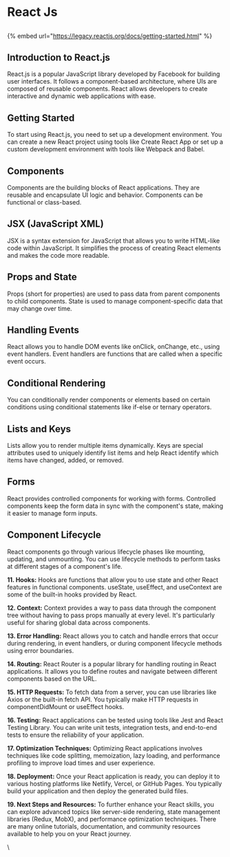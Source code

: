 # React Js

##

{% embed url="https://legacy.reactjs.org/docs/getting-started.html" %}

## **Introduction to React.js**

&#x20;React.js is a popular JavaScript library developed by Facebook for building user interfaces. It follows a component-based architecture, where UIs are composed of reusable components. React allows developers to create interactive and dynamic web applications with ease.

## **Getting Started**

To start using React.js, you need to set up a development environment. You can create a new React project using tools like Create React App or set up a custom development environment with tools like Webpack and Babel.

## **Components**

Components are the building blocks of React applications. They are reusable and encapsulate UI logic and behavior. Components can be functional or class-based.

## **JSX (JavaScript XML)**

JSX is a syntax extension for JavaScript that allows you to write HTML-like code within JavaScript. It simplifies the process of creating React elements and makes the code more readable.

## **Props and State**

Props (short for properties) are used to pass data from parent components to child components. State is used to manage component-specific data that may change over time.

## **Handling Events**

React allows you to handle DOM events like onClick, onChange, etc., using event handlers. Event handlers are functions that are called when a specific event occurs.

## **Conditional Rendering**

You can conditionally render components or elements based on certain conditions using conditional statements like if-else or ternary operators.

## **Lists and Keys**

Lists allow you to render multiple items dynamically. Keys are special attributes used to uniquely identify list items and help React identify which items have changed, added, or removed.

## **Forms**

React provides controlled components for working with forms. Controlled components keep the form data in sync with the component's state, making it easier to manage form inputs.

## **Component Lifecycle**

React components go through various lifecycle phases like mounting, updating, and unmounting. You can use lifecycle methods to perform tasks at different stages of a component's life.

**11. Hooks:** Hooks are functions that allow you to use state and other React features in functional components. useState, useEffect, and useContext are some of the built-in hooks provided by React.

**12. Context:** Context provides a way to pass data through the component tree without having to pass props manually at every level. It's particularly useful for sharing global data across components.

**13. Error Handling:** React allows you to catch and handle errors that occur during rendering, in event handlers, or during component lifecycle methods using error boundaries.

**14. Routing:** React Router is a popular library for handling routing in React applications. It allows you to define routes and navigate between different components based on the URL.

**15. HTTP Requests:** To fetch data from a server, you can use libraries like Axios or the built-in fetch API. You typically make HTTP requests in componentDidMount or useEffect hooks.

**16. Testing:** React applications can be tested using tools like Jest and React Testing Library. You can write unit tests, integration tests, and end-to-end tests to ensure the reliability of your application.

**17. Optimization Techniques:** Optimizing React applications involves techniques like code splitting, memoization, lazy loading, and performance profiling to improve load times and user experience.

**18. Deployment:** Once your React application is ready, you can deploy it to various hosting platforms like Netlify, Vercel, or GitHub Pages. You typically build your application and then deploy the generated build files.

**19. Next Steps and Resources:** To further enhance your React skills, you can explore advanced topics like server-side rendering, state management libraries (Redux, MobX), and performance optimization techniques. There are many online tutorials, documentation, and community resources available to help you on your React journey.

\
